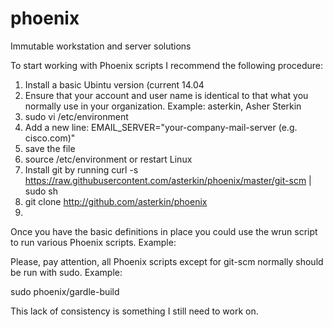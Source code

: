 phoenix
=======

Immutable workstation and server solutions

To start working with Phoenix scripts I recommend the following procedure:

  1. Install a basic Ubintu version (current 14.04
  2. Ensure that your account and user name is identical to that what you normally use in your organization. Example: asterkin, Asher Sterkin
  4. sudo vi /etc/environment
  5. Add a new line: EMAIL_SERVER="your-company-mail-server (e.g. cisco.com)"
  6. save the file
  7. source /etc/environment or restart Linux
  8. Install git by running curl -s https://raw.githubusercontent.com/asterkin/phoenix/master/git-scm | sudo sh
  9. git clone http://github.com/asterkin/phoenix
  10. 

Once you have the basic definitions in place you could use the wrun script to run various Phoenix scripts. Example:

Please, pay attention, all Phoenix scripts except for git-scm normally should be run with sudo. Example:

sudo phoenix/gardle-build

This lack of consistency is something I still need to work on.


  

 
  


